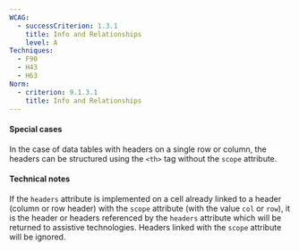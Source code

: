 ```yaml
---
WCAG:
  - successCriterion: 1.3.1
    title: Info and Relationships
    level: A
Techniques:
  - F90
  - H43
  - H63
Norm:
  - criterion: 9.1.3.1
    title: Info and Relationships
---
```


#### Special cases

In the case of data tables with headers on a single row or column, the headers can be structured using the `<th>` tag without the `scope` attribute.

#### Technical notes

If the `headers` attribute is implemented on a cell already linked to a header (column or row header) with the `scope` attribute (with the value `col` or `row`), it is the header or headers referenced by the `headers` attribute which will be returned to assistive technologies. Headers linked with the `scope` attribute will be ignored.
